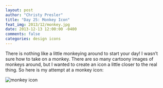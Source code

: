 ```yaml
---
layout: post
author: "Christy Presler"
title: "Day 25: Monkey Icon"
feat_img: 2013/12/monkey.jpg
date: 2013-12-13 12:00:00 -0400
comments: false
categories: design icons
---
```

There is nothing like a little monkeying around to start your day! I wasn’t sure how to take on a monkey. There are so many cartoony images of monkeys around, but I wanted to create an icon a little closer to the real thing. So here is my attempt at a monkey icon:   

<div class="row">
    <div class="col-sm-6 col-sm-offset-3">
        <img src="{{ site.blog_img_url | prepend: site.url }}{{page.feat_img}}" alt="monkey icon" />
    </div>
</div>